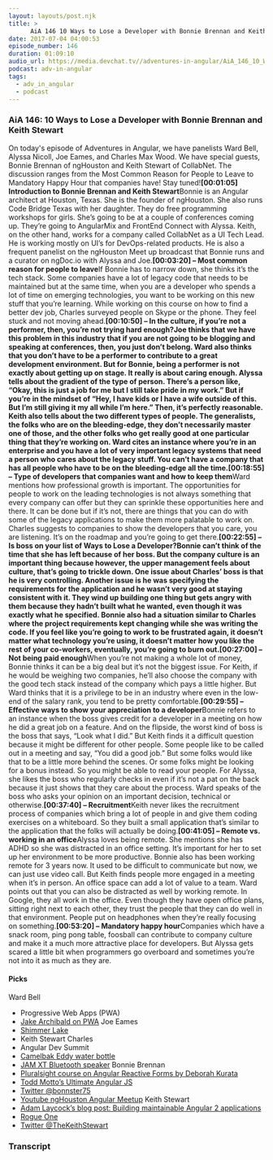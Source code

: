 ```yaml
---
layout: layouts/post.njk
title: >
      AiA 146 10 Ways to Lose a Developer with Bonnie Brennan and Keith Stewart
date: 2017-07-04 04:00:53
episode_number: 146
duration: 01:09:10
audio_url: https://media.devchat.tv//adventures-in-angular/AiA_146_10_Ways_to_Lose_a_Developer_with_Bonnie_Brennan_and_Keith_Stewart.mp3
podcast: adv-in-angular
tags: 
  - adv_in_angular
  - podcast
---
```


### **AiA 146: 10 Ways to Lose a Developer with Bonnie Brennan and Keith Stewart**
On today's episode of Adventures in Angular, we have panelists Ward Bell, Alyssa Nicoll, Joe Eames, and Charles Max Wood. We have special guests, Bonnie Brennan of ngHouston and Keith Stewart of CollabNet. The discussion ranges from the Most Common Reason for People to Leave to Mandatory Happy Hour that companies have! Stay tuned!**[00:01:05] Introduction to Bonnie Brennan and Keith Stewart**Bonnie is an Angular architect at Houston, Texas. She is the founder of ngHouston. She also runs Code Bridge Texas with her daughter. They do free programming workshops for girls. She’s going to be at a couple of conferences coming up. They’re going to AngularMix and FrontEnd Connect with Alyssa. Keith, on the other hand, works for a company called CollabNet as a UI Tech Lead. He is working mostly on UI’s for DevOps-related products. He is also a frequent panelist on the ngHouston Meet up broadcast that Bonnie runs and a curator on ngDoc.io with Alyssa and Joe.**[00:03:20] – Most common reason for people to leave**If Bonnie has to narrow down, she thinks it’s the tech stack. Some companies have a lot of legacy code that needs to be maintained but at the same time, when you are a developer who spends a lot of time on emerging technologies, you want to be working on this new stuff that you’re learning. While working on this course on how to find a better dev job, Charles surveyed people on Skype or the phone. They feel stuck and not moving ahead.**[00:10:50] – In the culture, if you’re not a performer, then, you’re not trying hard enough?**Joe thinks that we have this problem in this industry that if you are not going to be blogging and speaking at conferences, then, you just don’t belong. Ward also thinks that you don’t have to be a performer to contribute to a great development environment. But for Bonnie, being a performer is not exactly about getting up on stage. It really is about caring enough. Alyssa tells about the gradient of the type of person. There’s a person like, “Okay, this is just a job for me but I still take pride in my work.” But if you’re in the mindset of “Hey, I have kids or I have a wife outside of this. But I’m still giving it my all while I’m here.” Then, it’s perfectly reasonable. Keith also tells about the two different types of people. The generalists, the folks who are on the bleeding-edge, they don’t necessarily master one of those, and the other folks who get really good at one particular thing that they’re working on. Ward cites an instance where you’re in an enterprise and you have a lot of very important legacy systems that need a person who cares about the legacy stuff. You can’t have a company that has all people who have to be on the bleeding-edge all the time.**[00:18:55] – Type of developers that companies want and how to keep them**Ward mentions how professional growth is important. The opportunities for people to work on the leading technologies is not always something that every company can offer but they can sprinkle these opportunities here and there. It can be done but if it’s not, there are things that you can do with some of the legacy applications to make them more palatable to work on. Charles suggests to companies to show the developers that you care, you are listening. It’s on the roadmap and you’re going to get there.**[00:22:55] – Is boss on your list of Ways to Lose a Developer?**Bonnie can’t think of the time that she has left because of her boss. But the company culture is an important thing because however, the upper management feels about culture, that’s going to trickle down. One issue about Charles’ boss is that he is very controlling. Another issue is he was specifying the requirements for the application and he wasn’t very good at staying consistent with it. They wind up building one thing but gets angry with them because they hadn’t built what he wanted, even though it was exactly what he specified. Bonnie also had a situation similar to Charles where the project requirements kept changing while she was writing the code. If you feel like you’re going to work to be frustrated again, it doesn’t matter what technology you’re using, it doesn’t matter how you like the rest of your co-workers, eventually, you’re going to burn out.**[00:27:00] – Not being paid enough**When you’re not making a whole lot of money, Bonnie thinks it can be a big deal but it’s not the biggest issue. For Keith, if he would be weighing two companies, he’ll also choose the company with the good tech stack instead of the company which pays a little higher. But Ward thinks that it is a privilege to be in an industry where even in the low-end of the salary rank, you tend to be pretty comfortable.**[00:29:55] – Effective ways to show your appreciation to a developer**Bonnie refers to an instance when the boss gives credit for a developer in a meeting on how he did a great job on a feature. And on the flipside, the worst kind of boss is the boss that says, “Look what I did.” But Keith finds it a difficult question because it might be different for other people. Some people like to be called out in a meeting and say, “You did a good job.” But some folks would like that to be a little more behind the scenes. Or some folks might be looking for a bonus instead. So you might be able to read your people. For Alyssa, she likes the boss who regularly checks in even if it’s not a pat on the back because it just shows that they care about the process. Ward speaks of the boss who asks your opinion on an important decision, technical or otherwise.**[00:37:40] – Recruitment**Keith never likes the recruitment process of companies which bring a lot of people in and give them coding exercises on a whiteboard. So they built a small application that’s similar to the application that the folks will actually be doing.**[00:41:05] – Remote vs. working in an office**Alyssa loves being remote. She mentions she has ADHD so she was distracted in an office setting. It’s important for her to set up her environment to be more productive. Bonnie also has been working remote for 3 years now. It used to be difficult to communicate but now, we can just use video call. But Keith finds people more engaged in a meeting when it’s in person. An office space can add a lot of value to a team. Ward points out that you can also be distracted as well by working remote. In Google, they all work in the office. Even though they have open office plans, sitting right next to each other, they trust the people that they can do well in that environment. People put on headphones when they’re really focusing on something.**[00:53:20] – Mandatory happy hour**Companies which have a snack room, ping pong table, foosball can contribute to company culture and make it a much more attractive place for developers. But Alyssa gets scared a little bit when programmers go overboard and sometimes you’re not into it as much as they are.
#### **Picks**
Ward Bell
- Progressive Web Apps (PWA)
- [Jake Archibald on PWA](https://www.google.com.ph/url?sa=t&rct=j&q=&esrc=s&source=web&cd=1&cad=rja&uact=8&ved=0ahUKEwiWj_3m6vvUAhVLUbwKHcSeDjMQtwIIJDAA&url=https%3A%2F%2Fwww.youtube.com%2Fwatch%3Fv%3DcmGr0RszHc8&usg=AFQjCNFteiHS7s7K1wYiwwm9_OlD9BsM1A)
Joe Eames
- [Shimmer Lake](https://www.google.com.ph/url?sa=t&rct=j&q=&esrc=s&source=web&cd=2&cad=rja&uact=8&ved=0ahUKEwjcxtny6vvUAhUBxbwKHYkrAbgQFggwMAE&url=https%3A%2F%2Fwww.netflix.com%2Ftitle%2F80103734&usg=AFQjCNHF57izk0IQJ8XmF1Ay63ML83JpRg)
- Keith Stewart
Charles
- Angular Dev Summit
- [Camelbak Eddy water bottle](https://www.google.com.ph/url?sa=t&rct=j&q=&esrc=s&source=web&cd=3&cad=rja&uact=8&ved=0ahUKEwjDjYT_6vvUAhWHTrwKHUJMBCcQFggvMAI&url=https%3A%2F%2Fwww.amazon.com%2FCamelBak-53843-Eddy-Water-Bottle%2Fdp%2FB01787PW8W&usg=AFQjCNETAQ4PYgXgV_UqLnJdxO5nvn38HA)
- [JAM XT Bluetooth speaker](https://www.google.com.ph/url?sa=t&rct=j&q=&esrc=s&source=web&cd=2&cad=rja&uact=8&ved=0ahUKEwjQwdOR6_vUAhVGwbwKHfN1BbcQFggpMAE&url=https%3A%2F%2Fwww.amazon.com%2FExtreme-Wireless-Speaker-Blue-HX-P430BL%2Fdp%2FB00CDGSNPS&usg=AFQjCNGcC6MiTlBLxq7gRuqMCjOP4b753Q)
Bonnie Brennan
- [Pluralsight course on Angular Reactive Forms by Deborah Kurata](https://www.pluralsight.com/courses/angular-2-reactive-forms)
- [Todd Motto’s Ultimate Angular JS](https://toddmotto.com/ultimate-guide-to-learning-angular-js-in-one-day/)
- [Twitter @bonnster75](https://twitter.com/bonnster75)
- [Youtube ngHouston Angular Meetup](https://www.youtube.com/channel/UC3cfVUpgrO5TK6cvH04ieSQ)
Keith Stewart
- [Adam Laycock’s blog post: Building maintainable Angular 2 applications](https://medium.com/curated-by-versett/building-maintainable-angular-2-applications-5b9ec4b463a1)
- [Rogue One](https://en.wikipedia.org/wiki/Rogue_One)
- [Twitter @TheKeithStewart](https://twitter.com/TheKeithStewart)


### Transcript


